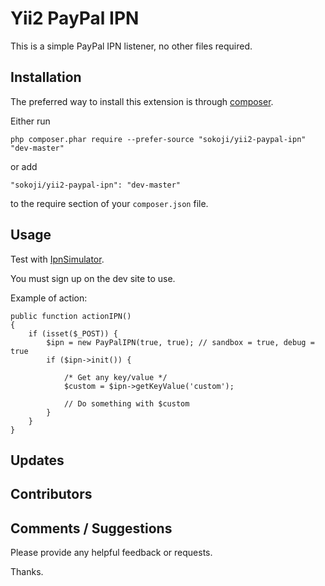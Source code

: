 Yii2 PayPal IPN
===================

This is a simple PayPal IPN listener, no other files required.




Installation
------------

The preferred way to install this extension is through [composer](http://getcomposer.org/download/).

Either run

```
php composer.phar require --prefer-source "sokoji/yii2-paypal-ipn" "dev-master"
```

or add

```
"sokoji/yii2-paypal-ipn": "dev-master"
```

to the require section of your `composer.json` file.



Usage
-----

Test with [IpnSimulator](https://developer.paypal.com/developer/ipnSimulator).

You must sign up on the dev site to use.

Example of action:

```
public function actionIPN()
{
    if (isset($_POST)) {
        $ipn = new PayPalIPN(true, true); // sandbox = true, debug = true
        if ($ipn->init()) {
    
            /* Get any key/value */
            $custom = $ipn->getKeyValue('custom');
    
            // Do something with $custom
        }
    }
}
```



Updates
--------




Contributors
-----------



Comments / Suggestions
--------------------

Please provide any helpful feedback or requests.

Thanks.














